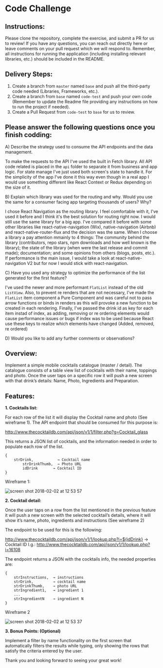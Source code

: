 # Code Challenge

## Instructions:

Please clone the repository, complete the exercise, and submit a PR for us to review! If you have any questions, you can reach out directly here or leave comments on your pull request which we will respond to. Remember, all instructions for running the application (including installing relevant libraries, etc.) should be included in the README. 


## Delivery Steps: 

1. Create a branch from `master` named `base` and push all the third-party code needed (Libraries, Frameworks, etc.).
2. Create a branch from `base` named `code-test` and push your own code (Remember to update the Readme file providing any instructions on how to run the project if needed).
3. Create a Pull Request from `code-test` to `base` for us to review.


## Please answer the following questions once you finish codding:

A) Describe the strategy used to consume the API endpoints and the data management.

To make the requests to the API I've used the built in Fetch library. All API code related is placed in the `api` folder to separate it from business and app logic. 
For state manage I've just used both screen's state to handle it. For the simplicity of the app I've done it this way even though in a real app I would use something different like React Context or Redux depending on the size of it.

B) Explain which library was used for the routing and why. Would you use the same for a consumer facing app targeting thousands of users? Why?

I chose React Navigation as the routing library. I feel comfortable with it, I've used it before and I think it's the best solution for routing right now.
I would still use the same library for a big app. I've compared it before with some other libraries like react-native-navigation (Wix), native-navigation (Airbnb) and
react-native-router-flux and the decision was the same. When I choose a library a pay attention mmainly to 4 things: The community behind the library (contributors, 
repo stars, npm downloads and how well known is the library); the state of the library (when were the last release and commit made); documentation; and 
some opinions from others (blogs, posts, etc.). If performance is the main issue, I would take a look at react-native-navigation V2 but for now I would stick with
react-navigation.


C) Have you used any strategy to optimize the performance of the list generated for the first feature?

I've used the newer and more performant `FlatList` instead of the old `ListView`. Also, to prevent re renders that are not necessary, I've made the `FlatList`
item component a Pure Component and was careful not to pass arrow functions or binds in renders as this will provoke a new function to be created in each rendering.
Finally, I've passed the drink id as key for each item instad of index, as adding, removing or re ordering elements would cause performance issues or bugs if index was to be used because React use these keys to realize which elements have changed (Added, removed, re ordered)

D) Would you like to add any further comments or observations?


## Overview:

Implement a simple mobile cocktails catalogue (master / detail). The catalogue consists of a table view list of cocktails with their name, toppings and photo. Once the user taps on a specific row it will push a new screen with that drink’s details: Name, Photo, Ingredients and Preparation.


## Features:

**1. Cocktails list:**

For each row of the list it will display the Cocktail name and photo (See wireframe 1).
The API endpoint that should be consumed for this purpose is: 

http://www.thecocktaildb.com/api/json/v1/1/filter.php?g=Cocktail_glass

This returns a JSON list of cocktails, and the information needed in order to populate each row of the list.

```
{
 	strDrink,           → Cocktail name
     	strDrinkThumb,  → Photo URL
      	idDrink       → Cocktail ID
}
```

Wireframe 1:

![screen shot 2018-02-02 at 12 53 57](https://user-images.githubusercontent.com/263229/35742087-40b1ce26-0818-11e8-91d7-5c2ea0d4a6aa.png)




**2. Cocktail detail:**

Once the user taps on a row from the list mentioned in the previous feature it will push a new screen with the selected cocktail’s details, where it will show it’s name, photo, ingredients and instructions (See wireframe 2)

The endpoint to be used for this is the following:
 
http://www.thecocktaildb.com/api/json/v1/1/lookup.php?i=${idDrink} → Cocktail ID
I.g.: http://www.thecocktaildb.com/api/json/v1/1/lookup.php?i=16108

The endpoint returns a JSON with the cocktails info, the needed properties are:
```
{
	strInstructions,  → instructions
	strDrink,         → cocktail name
	strDrinkThumb,    → photo URL
	strIngredient1,   → ingredient 1
	...
	strIngredientN    → ingredient N
}
```

Wireframe 2

![screen shot 2018-02-02 at 12 53 37](https://user-images.githubusercontent.com/263229/35742155-63205b1c-0818-11e8-8b4b-608a46eaa718.png)
	
  
  
  
**3. Bonus Points: (Optional)**

Implement a filter by name functionality on the first screen that automatically filters the results while typing, only showing the rows that satisfy the criteria entered by the user.



Thank you and looking forward to seeing your great work!



